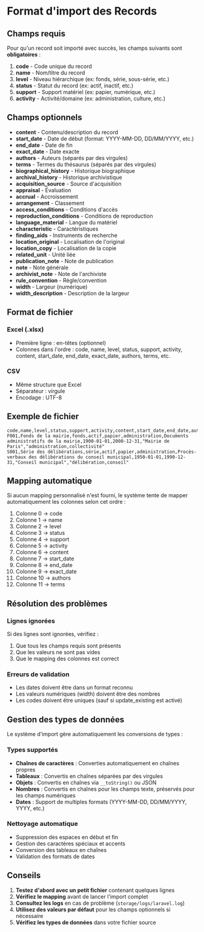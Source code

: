 # Format d'import des Records

## Champs requis

Pour qu'un record soit importé avec succès, les champs suivants sont **obligatoires** :

1. **code** - Code unique du record
2. **name** - Nom/titre du record
3. **level** - Niveau hiérarchique (ex: fonds, série, sous-série, etc.)
4. **status** - Statut du record (ex: actif, inactif, etc.)
5. **support** - Support matériel (ex: papier, numérique, etc.)
6. **activity** - Activité/domaine (ex: administration, culture, etc.)

## Champs optionnels

- **content** - Contenu/description du record
- **start_date** - Date de début (format: YYYY-MM-DD, DD/MM/YYYY, etc.)
- **end_date** - Date de fin
- **exact_date** - Date exacte
- **authors** - Auteurs (séparés par des virgules)
- **terms** - Termes du thésaurus (séparés par des virgules)
- **biographical_history** - Historique biographique
- **archival_history** - Historique archivistique
- **acquisition_source** - Source d'acquisition
- **appraisal** - Évaluation
- **accrual** - Accroissement
- **arrangement** - Classement
- **access_conditions** - Conditions d'accès
- **reproduction_conditions** - Conditions de reproduction
- **language_material** - Langue du matériel
- **characteristic** - Caractéristiques
- **finding_aids** - Instruments de recherche
- **location_original** - Localisation de l'original
- **location_copy** - Localisation de la copie
- **related_unit** - Unité liée
- **publication_note** - Note de publication
- **note** - Note générale
- **archivist_note** - Note de l'archiviste
- **rule_convention** - Règle/convention
- **width** - Largeur (numérique)
- **width_description** - Description de la largeur

## Format de fichier

### Excel (.xlsx)
- Première ligne : en-têtes (optionnel)
- Colonnes dans l'ordre : code, name, level, status, support, activity, content, start_date, end_date, exact_date, authors, terms, etc.

### CSV
- Même structure que Excel
- Séparateur : virgule
- Encodage : UTF-8

## Exemple de fichier

```csv
code,name,level,status,support,activity,content,start_date,end_date,authors,terms
F001,Fonds de la mairie,fonds,actif,papier,administration,Documents administratifs de la mairie,1900-01-01,2000-12-31,"Mairie de Paris","administration,collectivité"
S001,Série des délibérations,série,actif,papier,administration,Procès-verbaux des délibérations du conseil municipal,1950-01-01,1990-12-31,"Conseil municipal","délibération,conseil"
```

## Mapping automatique

Si aucun mapping personnalisé n'est fourni, le système tente de mapper automatiquement les colonnes selon cet ordre :
1. Colonne 0 → code
2. Colonne 1 → name
3. Colonne 2 → level
4. Colonne 3 → status
5. Colonne 4 → support
6. Colonne 5 → activity
7. Colonne 6 → content
8. Colonne 7 → start_date
9. Colonne 8 → end_date
10. Colonne 9 → exact_date
11. Colonne 10 → authors
12. Colonne 11 → terms

## Résolution des problèmes

### Lignes ignorées
Si des lignes sont ignorées, vérifiez :
1. Que tous les champs requis sont présents
2. Que les valeurs ne sont pas vides
3. Que le mapping des colonnes est correct

### Erreurs de validation
- Les dates doivent être dans un format reconnu
- Les valeurs numériques (width) doivent être des nombres
- Les codes doivent être uniques (sauf si update_existing est activé)

## Gestion des types de données

Le système d'import gère automatiquement les conversions de types :

### Types supportés
- **Chaînes de caractères** : Converties automatiquement en chaînes propres
- **Tableaux** : Convertis en chaînes séparées par des virgules
- **Objets** : Convertis en chaînes via `__toString()` ou JSON
- **Nombres** : Convertis en chaînes pour les champs texte, préservés pour les champs numériques
- **Dates** : Support de multiples formats (YYYY-MM-DD, DD/MM/YYYY, YYYY, etc.)

### Nettoyage automatique
- Suppression des espaces en début et fin
- Gestion des caractères spéciaux et accents
- Conversion des tableaux en chaînes
- Validation des formats de dates

## Conseils

1. **Testez d'abord avec un petit fichier** contenant quelques lignes
2. **Vérifiez le mapping** avant de lancer l'import complet
3. **Consultez les logs** en cas de problème (`storage/logs/laravel.log`)
4. **Utilisez des valeurs par défaut** pour les champs optionnels si nécessaire
5. **Vérifiez les types de données** dans votre fichier source
